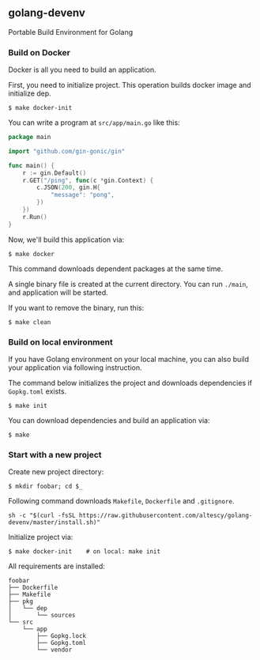 golang-devenv
---

Portable Build Environment for Golang


### Build on Docker

Docker is all you need to build an application.

First, you need to initialize project.
This operation builds docker image and initialize dep.
```
$ make docker-init
```

You can write a program at `src/app/main.go` like this:
```go
package main

import "github.com/gin-gonic/gin"

func main() {
	r := gin.Default()
	r.GET("/ping", func(c *gin.Context) {
		c.JSON(200, gin.H{
			"message": "pong",
		})
	})
	r.Run()
}
```

Now, we'll build this application via:
```
$ make docker
```
This command downloads dependent packages at the same time.

A single binary file is created at the current directory.
You can run `./main`, and application will be started.

If you want to remove the binary, run this:
```
$ make clean
````


### Build on local environment

If you have Golang environment on your local machine, you can also build your application via following instruction.

The command below initializes the project and downloads dependencies if `Gopkg.toml` exists.
```
$ make init
```

You can download dependencies and build an application via:
```
$ make
```


### Start with a new project

Create new project directory:
```
$ mkdir foobar; cd $_
```

Following command downloads `Makefile`, `Dockerfile` and `.gitignore`.
```
sh -c "$(curl -fsSL https://raw.githubusercontent.com/altescy/golang-devenv/master/install.sh)"
```

Initialize project via:
```
$ make docker-init    # on local: make init
```

All requirements are installed:
```
foobar
├── Dockerfile
├── Makefile
├── pkg
│   └── dep
│       └── sources
└── src
    └── app
        ├── Gopkg.lock
        ├── Gopkg.toml
        └── vendor

```
